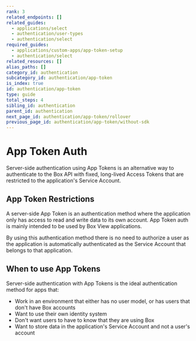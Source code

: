 ```yaml
---
rank: 3
related_endpoints: []
related_guides:
  - applications/select
  - authentication/user-types
  - authentication/select
required_guides:
  - applications/custom-apps/app-token-setup
  - authentication/select
related_resources: []
alias_paths: []
category_id: authentication
subcategory_id: authentication/app-token
is_index: true
id: authentication/app-token
type: guide
total_steps: 4
sibling_id: authentication
parent_id: authentication
next_page_id: authentication/app-token/rollover
previous_page_id: authentication/app-token/without-sdk
---
```


# App Token Auth

Server-side authentication using App Tokens is an alternative way to
authenticate to the Box API with fixed, long-lived Access Tokens that are
restricted to the application's Service Account.

## App Token Restrictions

A server-side App Token is an authentication method where the application only
has access to read and write data to its own account. App Token auth is mainly
intended to be used by Box View applications.

By using this authentication method there is no need to authorize a user as the
application is automatically authenticated as the Service Account that belongs
to that application.

## When to use App Tokens

Server-side authentication with App Tokens is the ideal authentication method
for apps that:

- Work in an environment that either has no user model, or has users that don't
have Box accounts
- Want to use their own identity system
- Don't want users to have to know that they are using Box
- Want to store data in the application's Service Account and not a user's
account
